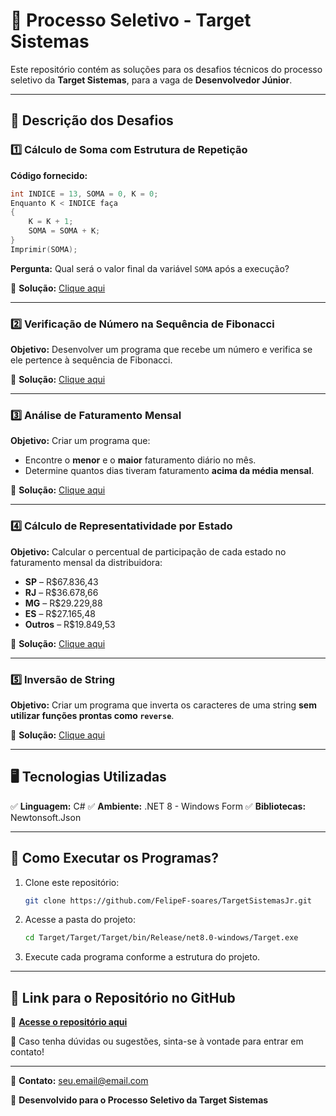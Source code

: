 # 🚀 Processo Seletivo - Target Sistemas

Este repositório contém as soluções para os desafios técnicos do processo seletivo da **Target Sistemas**, para a vaga de **Desenvolvedor Júnior**.

---

## 📌 Descrição dos Desafios

### 1️⃣ Cálculo de Soma com Estrutura de Repetição

**Código fornecido:**

```c
int INDICE = 13, SOMA = 0, K = 0;
Enquanto K < INDICE faça
{
    K = K + 1;
    SOMA = SOMA + K;
}
Imprimir(SOMA);
```

**Pergunta:** Qual será o valor final da variável `SOMA` após a execução?

📌 **Solução:** [Clique aqui](https://github.com/FelipeF-soares/TargetSistemasJr/blob/main/Target/Models/Exercicio1.cs)

---

### 2️⃣ Verificação de Número na Sequência de Fibonacci

**Objetivo:** Desenvolver um programa que recebe um número e verifica se ele pertence à sequência de Fibonacci.

📌 **Solução:** [Clique aqui](https://github.com/FelipeF-soares/TargetSistemasJr/blob/main/Target/Models/Exercicio2.cs)

---

### 3️⃣ Análise de Faturamento Mensal

**Objetivo:** Criar um programa que:

- Encontre o **menor** e o **maior** faturamento diário no mês.
- Determine quantos dias tiveram faturamento **acima da média mensal**.

📌 **Solução:** [Clique aqui](https://github.com/FelipeF-soares/TargetSistemasJr/blob/main/Target/Models/Exercicio3.cs)

---

### 4️⃣ Cálculo de Representatividade por Estado

**Objetivo:** Calcular o percentual de participação de cada estado no faturamento mensal da distribuidora:

- **SP** – R$67.836,43
- **RJ** – R$36.678,66
- **MG** – R$29.229,88
- **ES** – R$27.165,48
- **Outros** – R$19.849,53

📌 **Solução:** [Clique aqui](https://github.com/FelipeF-soares/TargetSistemasJr/blob/main/Target/Models/Exercicio4.cs)

---

### 5️⃣ Inversão de String

**Objetivo:** Criar um programa que inverta os caracteres de uma string **sem utilizar funções prontas como `reverse`**.

📌 **Solução:** [Clique aqui](https://github.com/FelipeF-soares/TargetSistemasJr/blob/main/Target/Models/Exercicio5.cs)

---

## 🖥️ Tecnologias Utilizadas

✅ **Linguagem:** C#
✅ **Ambiente:** .NET 8 - Windows Form
✅ **Bibliotecas:** Newtonsoft.Json

---

## 📂 Como Executar os Programas?

1. Clone este repositório:
   ```sh
   git clone https://github.com/FelipeF-soares/TargetSistemasJr.git
   ```
2. Acesse a pasta do projeto:
   ```sh
   cd Target/Target/Target/bin/Release/net8.0-windows/Target.exe
   ```
3. Execute cada programa conforme a estrutura do projeto.

---

## 🔗 Link para o Repositório no GitHub

📌 **[Acesse o repositório aqui](https://github.com/FelipeF-soares/TargetSistemasJr/tree/main/Target)**

📢 Caso tenha dúvidas ou sugestões, sinta-se à vontade para entrar em contato!

---

📧 **Contato:** [seu.email@email.com](mailto:felipe.fends@gmail.com)

📅 **Desenvolvido para o Processo Seletivo da Target Sistemas**
